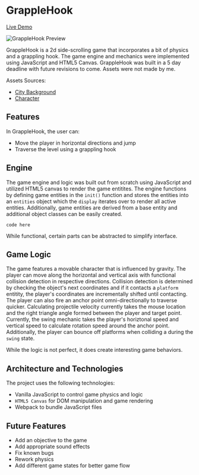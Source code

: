 # GrappleHook
[Live Demo](https://sackofcodetatoes.github.io/grapplehook/)

![GrappleHook Preview]()

GrappleHook is a 2d side-scrolling game that incorporates a bit of physics and a grappling hook. The game engine and mechanics were implemented using JavaScript and HTML5 Canvas. GrappleHook was built in a 5 day deadline with future revisions to come.
Assets were not made by me.

Assets Sources: 
* [City Background](https://opengameart.org/content/city-background-repetitive-3)
* [Character](https://0x72.itch.io/16x16-industrial-tileset)
 
## Features
In GrappleHook, the user can:  
* Move the player in horizontal directions and jump
* Traverse the level using a grappling hook


## Engine
The game engine and logic was built out from scratch using JavaScript and utilized HTML5 canvas to render the game entitites. The engine functions by defining game entities in the `init()` function and stores the entities into an `entities` object which the `display` iterates over to render all active entities. Additionally, game entities are derived from a base entity and additional object classes can be easily created.

```
code here
```
While functional, certain parts can be abstracted to simplify interface.

## Game Logic
The game features a movable character that is influenced by gravity. The player can move along the horizontal and vertical axis with functional collision detection in respective directions. Collision detection is determined by checking the object's next coordinates and if it contacts a `platform` entitity, the player's coordinates are incrementally shifted until contacting. 
The player can also fire an anchor point omni-directionally to traverse quicker. Calculating projectile velocity currently takes the mouse location and the right triangle angle formed between the player and target point. 
Currently, the swing mechanic takes the player's horiztonal speed and vertical speed to calculate rotation speed around the anchor point. Additionally, the player can bounce off platforms when colliding a during the `swing` state.  

While the logic is not perfect, it does create interesting game behaviors.

## Architecture and Technologies
The project uses the following technologies:
* Vanilla JavaScript to control game physics and logic
* `HTML5 Canvas` for DOM manipulation and game rendering
* Webpack to bundle JavaScript files 

## Future Features
* Add an objective to the game
* Add appropriate sound effects
* Fix known bugs
* Rework physics 
* Add different game states for better game flow

